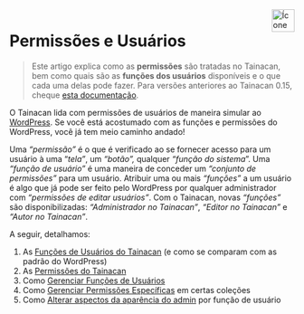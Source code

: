 <div style="float: right; margin-left: 1rem;">
	<img 
		alt="Ícone de Usuários" 
		src="_assets/images/icon_users.png"
		width="40"
		height="40">
</div>

# Permissões e Usuários

> Este artigo explica como as **permissões** são tratadas no Tainacan, bem como quais são as **funções dos usuários** disponíveis e o que cada uma delas pode fazer. Para versões anteriores ao Tainacan 0.15, cheque [esta documentação](/pt-br/users).

O Tainacan lida com permissões de usuários de maneira simular ao [WordPress](https://codex.wordpress.org/pt-br:Pap%C3%A9is_e_Capacidades). Se você está acostumado com as funções e permissões do WordPress, você já tem meio caminho andado!

Uma *“permissão”* é o que é verificado ao se fornecer acesso para um usuário à uma “*tela”*, um *“botão”,* qualquer *“função do sistema*”. Uma *“função de usuário”* é uma maneira de conceder um *“conjunto de permissões”* para um usuário. Atribuir uma ou mais *“funções”* a um usuário é algo que já pode ser feito pelo WordPress por qualquer administrador com *“permissões de editar usuários”*. Com o Tainacan, novas *“funções”* são disponibilizadas: *“Administrador no Tainacan”*, *“Editor no Tainacan”* e *“Autor no Tainacan”*. 

A seguir, detalhamos:

1. As [Funções de Usuários do Tainacan](/pt-br/tainacan-roles.md) (e como se comparam com as padrão do WordPress)
2. As [Permissões do Tainacan](/pt-br/capabilities.md)
3. Como [Gerenciar Funções de Usuários](/pt-br/manage-user-roles.md)
4. Como [Gerenciar Permissões Específicas](/pt-br/manage-specific-capabilities.md) em certas coleções
5. Como [Alterar aspectos da aparência do admin](/pt-br/admin-appearance.md) por função de usuário
